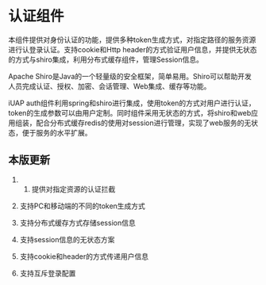 # 认证组件

本组件提供对身份认证的功能，提供多种token生成方式，对指定路径的服务资源进行认登录认证。支持cookie和Http header的方式验证用户信息，并提供无状态的方式与shiro集成，利用分布式缓存组件，管理Session信息。

Apache Shiro是Java的一个轻量级的安全框架，简单易用。Shiro可以帮助开发人员完成认证、授权、加密、会话管理、Web集成、缓存等功能。

iUAP auth组件利用spring和shiro进行集成，使用token的方式对用户进行认证，token的生成参数可以由用户定制。同时组件采用无状态的方式，将shiro和web应用组装，配合分布式缓存redis的使用对session进行管理，实现了web服务的无状态，便于服务的水平扩展。


## 本版更新


1. 1. 提供对指定资源的认证拦截

2. 支持PC和移动端的不同的token生成方式

3. 支持分布式缓存方式存储session信息

4. 支持session信息的无状态方案

5. 支持cookie和header的方式传递用户信息

6. 支持互斥登录配置




